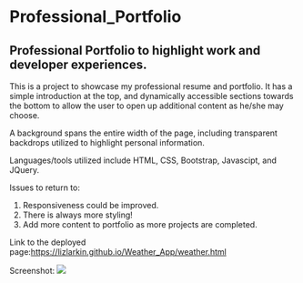 <h1>Professional_Portfolio</h1>
<h2>Professional Portfolio to highlight work and developer experiences.</h2>

This is a project to showcase my professional resume and portfolio. It has a 
simple introduction at the top, and dynamically accessible sections towards the
bottom to allow the user to open up additional content as he/she may choose. 

A background spans the entire width of the page, including transparent backdrops
utilized to highlight personal information. 

Languages/tools utilized include HTML, CSS, Bootstrap, Javascipt, and JQuery.

Issues to return to: 
1) Responsiveness could be improved. 
2) There is always more styling!
3) Add more content to portfolio as more projects are completed. 

Link to the deployed page:https://lizlarkin.github.io/Weather_App/weather.html

Screenshot: 
<img src="portfolio_screenshot.jpg">
